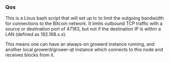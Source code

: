 ### Qos ###

This is a Linux bash script that will set up tc to limit the outgoing bandwidth for connections to the Bitcoin network. It limits outbound TCP traffic with a source or destination port of 47183, but not if the destination IP is within a LAN (defined as 192.168.x.x).

This means one can have an always-on growerd instance running, and another local growerd/grower-qt instance which connects to this node and receives blocks from it.
